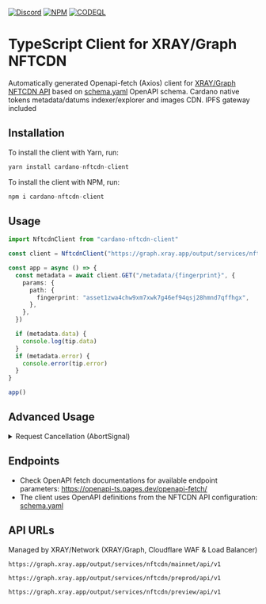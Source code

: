 <a href="https://discord.gg/WhZmm46APN"><img alt="Discord" src="https://img.shields.io/discord/852538978946383893?style=for-the-badge&logo=discord&label=Discord&labelColor=%231940ED&color=%233FCB9B"></a>
<a href="https://www.npmjs.com/package/cardano-nftcdn-client"><img alt="NPM" src="https://img.shields.io/npm/v/cardano-nftcdn-client/latest?style=for-the-badge&logo=npm&labelColor=%231940ED&color=%233FCB9B"></a>
<a href="https://github.com/ray-network/cardano-nftcdn-client/actions"><img alt="CODEQL" src="https://img.shields.io/github/actions/workflow/status/xray-network/cardano-nftcdn-client/codeql.yml?label=CodeQL&logo=github&style=for-the-badge&labelColor=%231940ED&color=%233FCB9B"></a>
  
# TypeScript Client for XRAY/Graph NFTCDN

Automatically generated Openapi-fetch (Axios) client for [XRAY/Graph NFTCDN API](https://xray.app) based on [schema.yaml](https://raw.githubusercontent.com/xray-network/cardano-nftcdn-client/main/src/schema/schema.yaml) OpenAPI schema. Cardano native tokens metadata/datums indexer/explorer and images CDN. IPFS gateway included

## Installation

To install the client with Yarn, run:

```TypeScript
yarn install cardano-nftcdn-client
```

To install the client with NPM, run:

```TypeScript
npm i cardano-nftcdn-client
```

## Usage

```TypeScript
import NftcdnClient from "cardano-nftcdn-client"

const client = NftcdnClient("https://graph.xray.app/output/services/nftcdn/mainnet/api/v1")

const app = async () => {
  const metadata = await client.GET("/metadata/{fingerprint}", {
    params: {
      path: {
        fingerprint: "asset1zwa4chw9xm7xwk7g46ef94qsj28hmnd7qffhgx",
      },
    },
  })

  if (metadata.data) {
    console.log(tip.data)
  }
  if (metadata.error) {
    console.error(tip.error)
  }
}

app()
```

## Advanced Usage

<details>
<summary>Request Cancellation (AbortSignal)</summary>

```TypeScript
import NftcdnClient from "cardano-nftcdn-client"

const client = NftcdnClient("https://graph.xray.app/output/services/nftcdn/mainnet/api/v1")

const app = async () => {
  const abortController = new AbortController()

  setTimeout(() => {
    abortController.abort() // cancel request
    console.log('Aborted!')
  }, 200)

  const assets = await client.GET("/assets", {
    signal: abortController.signl,
  })

  if (assets.data) {
    console.log(tip.data?.[0]?.block_no)
  }
  if (assets.error) {
    console.error(tip.error)
  }
}

app()
```

</details>

## Endpoints

* Check OpenAPI fetch documentations for available endpoint parameters: https://openapi-ts.pages.dev/openapi-fetch/
* The client uses OpenAPI definitions from the NFTCDN API configuration: [schema.yaml](https://raw.githubusercontent.com/xray-network/cardano-nftcdn-client/main/src/schema/schema.yaml)


## API URLs

Managed by XRAY/Network (XRAY/Graph, Cloudflare WAF & Load Balancer)

```
https://graph.xray.app/output/services/nftcdn/mainnet/api/v1
```

```
https://graph.xray.app/output/services/nftcdn/preprod/api/v1
```

```
https://graph.xray.app/output/services/nftcdn/preview/api/v1
```
